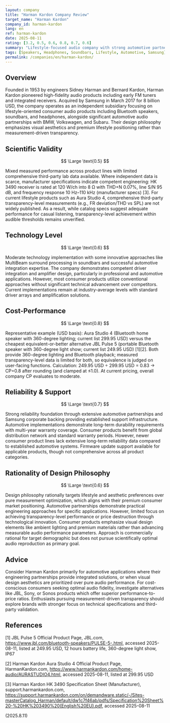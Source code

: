 ```yaml
---
layout: company
title: "Harman Kardon Company Review"
target_name: "Harman Kardon"
company_id: harman-kardon
lang: en
ref: harman-kardon
date: 2025-08-11
rating: [3.2, 0.5, 0.6, 0.8, 0.7, 0.6]
summary: "Lifestyle-focused audio company with strong automotive partnerships but limited transparency-level performance at premium consumer pricing"
tags: [Speakers, Headphones, Soundbars, Lifestyle, Automotive, Samsung]
permalink: /companies/en/harman-kardon/
---
```


## Overview

Founded in 1953 by engineers Sidney Harman and Bernard Kardon, Harman Kardon pioneered high-fidelity audio products including early FM tuners and integrated receivers. Acquired by Samsung in March 2017 for 8 billion USD, the company operates as an independent subsidiary focusing on lifestyle-oriented consumer audio products including Bluetooth speakers, soundbars, and headphones, alongside significant automotive audio partnerships with BMW, Volkswagen, and Subaru. Their design philosophy emphasizes visual aesthetics and premium lifestyle positioning rather than measurement-driven transparency.

## Scientific Validity

$$ \Large \text{0.5} $$

Mixed measured performance across product lines with limited comprehensive third-party lab data available. Where independent data is scarce, manufacturer specifications indicate competent engineering: HK 3490 receiver is rated at 120 W/ch into 8 Ω with THD+N 0.07%, line S/N 95 dB, and frequency response 10 Hz–110 kHz (manufacturer specs) [3]. For current lifestyle products such as Aura Studio 4, comprehensive third-party transparency-level measurements (e.g., FR deviation/THD vs SPL) are not widely published. As a result, while catalog specs suggest adequate performance for casual listening, transparency-level achievement within audible thresholds remains unverified.

## Technology Level

$$ \Large \text{0.6} $$

Moderate technology implementation with some innovative approaches like MultiBeam surround processing in soundbars and successful automotive integration expertise. The company demonstrates competent driver integration and amplifier design, particularly in professional and automotive applications. However, most consumer products utilize conventional approaches without significant technical advancement over competitors. Current implementations remain at industry-average levels with standard driver arrays and amplification solutions.

## Cost-Performance

$$ \Large \text{0.8} $$

Representative example (USD basis): Aura Studio 4 (Bluetooth home speaker with 360-degree lighting; current list 299.95 USD) versus the cheapest equivalent-or-better alternative JBL Pulse 5 (portable Bluetooth speaker with 360-degree light show; current list 249.95 USD) [1][2]. Both provide 360-degree lighting and Bluetooth playback; measured transparency-level data is limited for both, so equivalence is judged on user-facing functions. Calculation: 249.95 USD ÷ 299.95 USD = 0.83 → CP=0.8 after rounding (and clamped at ≤1.0). At current pricing, overall company CP evaluates to moderate.

## Reliability & Support

$$ \Large \text{0.7} $$

Strong reliability foundation through extensive automotive partnerships and Samsung corporate backing providing established support infrastructure. Automotive implementations demonstrate long-term durability requirements with multi-year warranty coverage. Consumer products benefit from global distribution network and standard warranty periods. However, newer consumer product lines lack extensive long-term reliability data compared to established automotive systems. Firmware update support available for applicable products, though not comprehensive across all product categories.

## Rationality of Design Philosophy

$$ \Large \text{0.6} $$

Design philosophy rationally targets lifestyle and aesthetic preferences over pure measurement optimization, which aligns with their premium consumer market positioning. Automotive partnerships demonstrate practical engineering approaches for specific applications. However, limited focus on achieving transparency-level performance or price destruction through technological innovation. Consumer products emphasize visual design elements like ambient lighting and premium materials rather than advancing measurable audio performance parameters. Approach is commercially rational for target demographic but does not pursue scientifically optimal audio reproduction as primary goal.

## Advice

Consider Harman Kardon primarily for automotive applications where their engineering partnerships provide integrated solutions, or when visual design aesthetics are prioritized over pure audio performance. For cost-conscious consumers seeking optimal audio fidelity, investigate alternatives like JBL, Sony, or Sonos products which offer superior performance-to-price ratios. Enthusiasts pursuing measurement-driven transparency should explore brands with stronger focus on technical specifications and third-party validation.

## References

[1] JBL Pulse 5 Official Product Page, JBL.com, https://www.jbl.com/bluetooth-speakers/PULSE-5-.html, accessed 2025-08-11, listed at 249.95 USD, 12 hours battery life, 360-degree light show, IP67

[2] Harman Kardon Aura Studio 4 Official Product Page, HarmanKardon.com, https://www.harmankardon.com/home-audio/AURASTUDIO4.html, accessed 2025-08-11, listed at 299.95 USD

[3] Harman Kardon HK 3490 Specification Sheet (Manufacturer), support.harmankardon.com, https://support.harmankardon.com/on/demandware.static/-/Sites-masterCatalog_Harman/default/dw1c7f46ab/pdfs/Specification%20Sheet%20-%20HK%203490%20(English%20EU).pdf, accessed 2025-08-11

(2025.8.11)